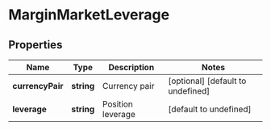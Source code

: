 # MarginMarketLeverage

## Properties

Name | Type | Description | Notes
------------ | ------------- | ------------- | -------------
**currencyPair** | **string** | Currency pair | [optional] [default to undefined]
**leverage** | **string** | Position leverage | [default to undefined]

